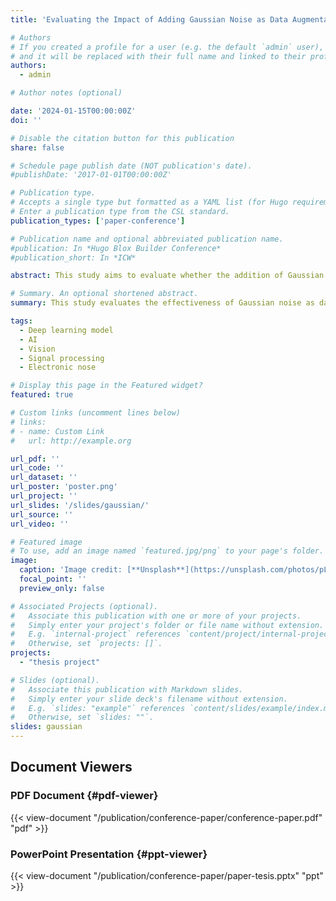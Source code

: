 ```yaml
---
title: 'Evaluating the Impact of Adding Gaussian Noise as Data Augmentation on Electronic Nose for Black Tea Quality Classification'

# Authors
# If you created a profile for a user (e.g. the default `admin` user), write the username (folder name) here
# and it will be replaced with their full name and linked to their profile.
authors:
  - admin

# Author notes (optional)

date: '2024-01-15T00:00:00Z'
doi: ''

# Disable the citation button for this publication
share: false

# Schedule page publish date (NOT publication's date).
#publishDate: '2017-01-01T00:00:00Z'

# Publication type.
# Accepts a single type but formatted as a YAML list (for Hugo requirements).
# Enter a publication type from the CSL standard.
publication_types: ['paper-conference']

# Publication name and optional abbreviated publication name.
#publication: In *Hugo Blox Builder Conference*
#publication_short: In *ICW*

abstract: This study aims to evaluate whether the addition of Gaussian noise as data augmentation enhances the learning  process or merely introduces irrelevant data ("noise") into the system. The evaluation focuses on how the augmented data affects learning outcomes, particularly in scenarios with increasing noise levels. The study also compares classification performance with and without noise augmentation to assess its impact on model generalization and accuracy. Gaussian noise was applied at six controlled variance levels (0.01 to 0.3), and its influence on classification was analyzed across 1D-CNN and 2DCNN. Statistical analyses using MANOVA and the Kolmogorov Smirnov test confirmed that Gaussian noise augmentation preserved the core structure of the original data at lower noise levels while introducing realistic variability. The results show that for 1D-CNN, Zhou’s architecture consistently achieved 96% accuracy across all noise levels, indicating robustness to added noise. In contrast, 2D-CNN models, particularly ResNet34 with transfer learning, demonstrated exceptional performance at low noise levels (0.01) with an accuracy of 98.66%, but experienced a gradual performance decline as noise levels increased. This research provides insights into the effectiveness of Gaussian noise augmentation for improving model learning and highlights its limitations at higher noise levels. By comparing results with and without noise augmentation, the study demonstrates the importance of noise calibration to maintain the balance between variability and data integrity in classification tasks. 

# Summary. An optional shortened abstract.
summary: This study evaluates the effectiveness of Gaussian noise as data augmentation for electronic nose data in black tea quality classification, analyzing its impact on 1D-CNN and 2D-CNN model performance across different noise levels.

tags:
  - Deep learning model
  - AI
  - Vision
  - Signal processing
  - Electronic nose

# Display this page in the Featured widget?
featured: true

# Custom links (uncomment lines below)
# links:
# - name: Custom Link
#   url: http://example.org

url_pdf: ''
url_code: ''
url_dataset: ''
url_poster: 'poster.png'
url_project: ''
url_slides: '/slides/gaussian/'
url_source: ''
url_video: ''

# Featured image
# To use, add an image named `featured.jpg/png` to your page's folder.
image:
  caption: 'Image credit: [**Unsplash**](https://unsplash.com/photos/pLCdAaMFLTE)'
  focal_point: ''
  preview_only: false

# Associated Projects (optional).
#   Associate this publication with one or more of your projects.
#   Simply enter your project's folder or file name without extension.
#   E.g. `internal-project` references `content/project/internal-project/index.md`.
#   Otherwise, set `projects: []`.
projects:
  - "thesis project"

# Slides (optional).
#   Associate this publication with Markdown slides.
#   Simply enter your slide deck's filename without extension.
#   E.g. `slides: "example"` references `content/slides/example/index.md`.
#   Otherwise, set `slides: ""`.
slides: gaussian
---
```


## Document Viewers

### PDF Document {#pdf-viewer}

{{< view-document "/publication/conference-paper/conference-paper.pdf" "pdf" >}}

### PowerPoint Presentation {#ppt-viewer}

{{< view-document "/publication/conference-paper/paper-tesis.pptx" "ppt" >}}

